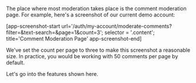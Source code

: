 The place where most moderation takes place is the comment moderation page. For example, here's a screenshot of our current demo account:

[app-screenshot-start url='/auth/my-account/moderate-comments?filter=&text-search=&page=1&count=3'; selector = '.content'; title='Comment Moderation Page' app-screenshot-end]

We've set the count per page to three to make this screenshot a reasonable size. In practice, you would be working with 50 comments per page by default.

Let's go into the features shown here.
